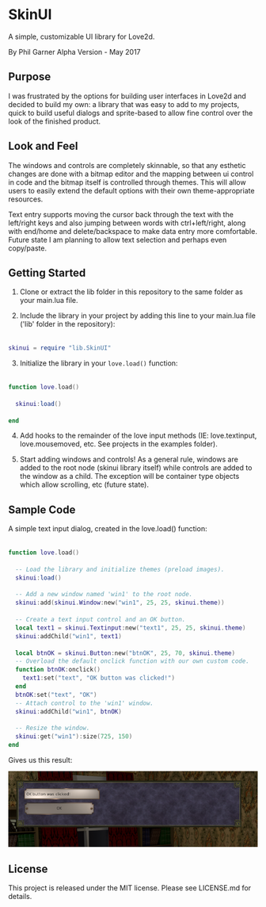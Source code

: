SkinUI
=========

A simple, customizable UI library for Love2d.

By Phil Garner
Alpha Version - May 2017

## Purpose

I was frustrated by the options for building user interfaces in Love2d and decided to build my own: a library that was easy to add to my projects, quick to build useful dialogs and sprite-based to allow fine control over the look of the finished product.

## Look and Feel

The windows and controls are completely skinnable, so that any esthetic changes are done with a bitmap editor and the mapping between ui control in code and the bitmap itself is controlled through themes.  This will allow users to easily extend the default options with their own theme-appropriate resources.

Text entry supports moving the cursor back through the text with the left/right keys and also jumping between words with ctrl+left/right, along with end/home and delete/backspace to make data entry more comfortable.  Future state I am planning to allow text selection and perhaps even copy/paste.

## Getting Started

1. Clone or extract the lib folder in this repository to the same folder as your main.lua file.

2. Include the library in your project by adding this line to your main.lua file ('lib' folder in the repository):

```lua

skinui = require "lib.SkinUI"

```

3. Initialize the library in your `love.load()` function:

```lua

function love.load()
  
  skinui:load()

end

```

4. Add hooks to the remainder of the love input methods (IE: love.textinput, love.mousemoved, etc.  See projects in the examples folder).

5. Start adding windows and controls!  As a general rule, windows are added to the root node (skinui library itself) while controls are added to the window as a child.  The exception will be container type objects which allow scrolling, etc (future state).

## Sample Code

A simple text input dialog, created in the love.load() function:

```lua

function love.load()
  
  -- Load the library and initialize themes (preload images).
  skinui:load()
  
  -- Add a new window named 'win1' to the root node.
  skinui:add(skinui.Window:new("win1", 25, 25, skinui.theme))
  
  -- Create a text input control and an OK button.
  local text1 = skinui.Textinput:new("text1", 25, 25, skinui.theme)
  skinui:addChild("win1", text1)
  
  local btnOK = skinui.Button:new("btnOK", 25, 70, skinui.theme)
  -- Overload the default onclick function with our own custom code.
  function btnOK:onclick()
    text1:set("text", "OK button was clicked!")
  end
  btnOK:set("text", "OK")
  -- Attach control to the 'win1' window.
  skinui:addChild("win1", btnOK)

  -- Resize the window.
  skinui:get("win1"):size(725, 150)
end

```

Gives us this result:

![alt text](https://github.com/philbgarner/SkinUI/blob/master/SkinUI-SampleScreenshot.png "Textinput and OK button on a window.")


## License

This project is released under the MIT license. Please see LICENSE.md for details.